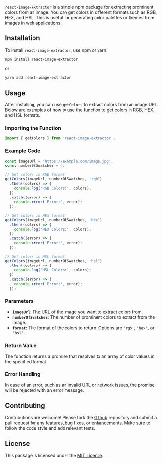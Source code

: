 
`react-image-extractor` is a simple npm package for extracting prominent colors from an image. You can get colors in different formats such as RGB, HEX, and HSL. This is useful for generating color palettes or themes from images in web applications.

## Installation

To install `react-image-extractor`, use npm or yarn:

```bash
npm install react-image-extractor
```

or

```bash
yarn add react-image-extractor
```

## Usage

After installing, you can use `getColors` to extract colors from an image URL. Below are examples of how to use the function to get colors in RGB, HEX, and HSL formats.

### Importing the Function

```javascript
import { getColors } from 'react-image-extractor';
```

### Example Code

```javascript
const imageUrl = 'https://example.com/image.jpg';
const numberOfSwatches = 4;

// Get colors in RGB format
getColors(imageUrl, numberOfSwatches, 'rgb')
  .then((colors) => {
    console.log('RGB Colors:', colors);
  })
  .catch((error) => {
    console.error('Error:', error);
  });

// Get colors in HEX format
getColors(imageUrl, numberOfSwatches, 'hex')
  .then((colors) => {
    console.log('HEX Colors:', colors);
  })
  .catch((error) => {
    console.error('Error:', error);
  });

// Get colors in HSL format
getColors(imageUrl, numberOfSwatches, 'hsl')
  .then((colors) => {
    console.log('HSL Colors:', colors);
  })
  .catch((error) => {
    console.error('Error:', error);
  });
```

### Parameters

- **`imageUrl`**: The URL of the image you want to extract colors from.
- **`numberOfSwatches`**: The number of prominent colors to extract from the image.
- **`format`**: The format of the colors to return. Options are `'rgb'`, `'hex'`, or `'hsl'`.

### Return Value

The function returns a promise that resolves to an array of color values in the specified format.

### Error Handling

In case of an error, such as an invalid URL or network issues, the promise will be rejected with an error message.

## Contributing

Contributions are welcome! Please fork the [Github](https://github.com/sreeragh-s/react-image-extractor) repository and submit a pull request for any features, bug fixes, or enhancements. Make sure to follow the code style and add relevant tests.


## License

This package is licensed under the [MIT License](https://github.com/sreeragh-s/react-image-extractor/blob/main/LICENSE).


